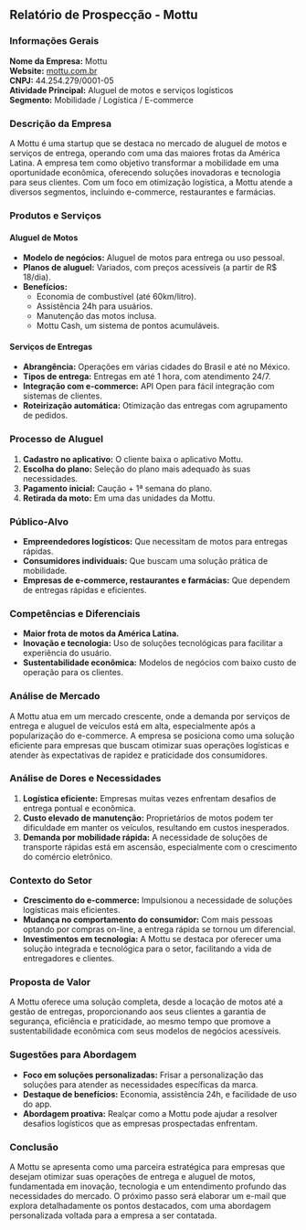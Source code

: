 ## Relatório de Prospecção - Mottu

### Informações Gerais
**Nome da Empresa:** Mottu  
**Website:** [mottu.com.br](https://mottu.com.br)  
**CNPJ:** 44.254.279/0001-05  
**Atividade Principal:** Aluguel de motos e serviços logísticos  
**Segmento:** Mobilidade / Logística / E-commerce  

### Descrição da Empresa
A Mottu é uma startup que se destaca no mercado de aluguel de motos e serviços de entrega, operando com uma das maiores frotas da América Latina. A empresa tem como objetivo transformar a mobilidade em uma oportunidade econômica, oferecendo soluções inovadoras e tecnologia para seus clientes. Com um foco em otimização logística, a Mottu atende a diversos segmentos, incluindo e-commerce, restaurantes e farmácias.

### Produtos e Serviços
#### Aluguel de Motos
- **Modelo de negócios:** Aluguel de motos para entrega ou uso pessoal.
- **Planos de aluguel:** Variados, com preços acessíveis (a partir de R$ 18/dia). 
- **Benefícios:** 
  - Economia de combustível (até 60km/litro).
  - Assistência 24h para usuários.
  - Manutenção das motos inclusa.
  - Mottu Cash, um sistema de pontos acumuláveis.

#### Serviços de Entregas
- **Abrangência:** Operações em várias cidades do Brasil e até no México.
- **Tipos de entrega:** Entregas em até 1 hora, com atendimento 24/7.
- **Integração com e-commerce:** API Open para fácil integração com sistemas de clientes.
- **Roteirização automática:** Otimização das entregas com agrupamento de pedidos.

### Processo de Aluguel
1. **Cadastro no aplicativo:** O cliente baixa o aplicativo Mottu.
2. **Escolha do plano:** Seleção do plano mais adequado às suas necessidades.
3. **Pagamento inicial:** Caução + 1ª semana do plano.
4. **Retirada da moto:** Em uma das unidades da Mottu.

### Público-Alvo
- **Empreendedores logísticos:** Que necessitam de motos para entregas rápidas.
- **Consumidores individuais:** Que buscam uma solução prática de mobilidade.
- **Empresas de e-commerce, restaurantes e farmácias:** Que dependem de entregas rápidas e eficientes.

### Competências e Diferenciais
- **Maior frota de motos da América Latina.**
- **Inovação e tecnologia:** Uso de soluções tecnológicas para facilitar a experiência do usuário.
- **Sustentabilidade econômica:** Modelos de negócios com baixo custo de operação para os clientes.

### Análise de Mercado
A Mottu atua em um mercado crescente, onde a demanda por serviços de entrega e aluguel de veículos está em alta, especialmente após a popularização do e-commerce. A empresa se posiciona como uma solução eficiente para empresas que buscam otimizar suas operações logísticas e atender às expectativas de rapidez e praticidade dos consumidores.

### Análise de Dores e Necessidades
1. **Logística eficiente:** Empresas muitas vezes enfrentam desafios de entrega pontual e econômica.
2. **Custo elevado de manutenção:** Proprietários de motos podem ter dificuldade em manter os veículos, resultando em custos inesperados.
3. **Demanda por mobilidade rápida:** A necessidade de soluções de transporte rápidas está em ascensão, especialmente com o crescimento do comércio eletrônico.

### Contexto do Setor
- **Crescimento do e-commerce:** Impulsionou a necessidade de soluções logísticas mais eficientes.
- **Mudança no comportamento do consumidor:** Com mais pessoas optando por compras on-line, a entrega rápida se tornou um diferencial.
- **Investimentos em tecnologia:** A Mottu se destaca por oferecer uma solução integrada e tecnológica para o setor, facilitando a vida de entregadores e clientes.

### Proposta de Valor
A Mottu oferece uma solução completa, desde a locação de motos até a gestão de entregas, proporcionando aos seus clientes a garantia de segurança, eficiência e praticidade, ao mesmo tempo que promove a sustentabilidade econômica com seus modelos de negócios acessíveis.

### Sugestões para Abordagem
- **Foco em soluções personalizadas:** Frisar a personalização das soluções para atender as necessidades específicas da marca.
- **Destaque de benefícios:** Economia, assistência 24h, e facilidade de uso do app.
- **Abordagem proativa:** Realçar como a Mottu pode ajudar a resolver desafios logísticos que as empresas prospectadas enfrentam.

### Conclusão
A Mottu se apresenta como uma parceira estratégica para empresas que desejam otimizar suas operações de entrega e aluguel de motos, fundamentada em inovação, tecnologia e um entendimento profundo das necessidades do mercado. O próximo passo será elaborar um e-mail que explora detalhadamente os pontos destacados, com uma abordagem personalizada voltada para a empresa a ser contatada.